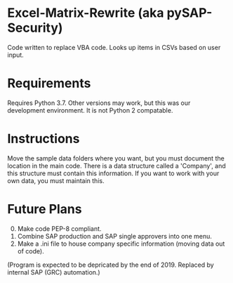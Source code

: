 # Excel-Matrix-Rewrite (aka pySAP-Security)
Code written to replace VBA code.  Looks up items in CSVs based on user input.
# Requirements
Requires Python 3.7.  Other versions may work, but this was our development environment.
It is not Python 2 compatable.
# Instructions
Move the sample data folders where you want, but you must document the location in the main code.
There is a data structure called a 'Company', and this structure must contain this information.
If you want to work with your own data, you must maintain this.
# Future Plans
0. Make code PEP-8 compliant.
1. Combine SAP production and SAP single approvers into one menu. 
2. Make a .ini file to house company specific information (moving data out of code).

(Program is expected to be depricated by the end of 2019.  Replaced by internal SAP (GRC) automation.)
